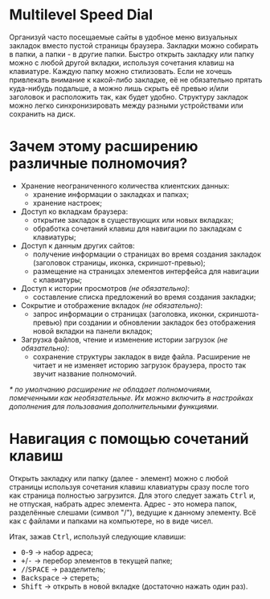# Multilevel Speed Dial
Организуй часто посещаемые сайты в удобное меню визуальных закладок вместо
пустой страницы браузера. Закладки можно собирать в папки, а папки - в другие
папки. Быстро открыть закладку или папку можно с любой другой вкладки,
используя сочетания клавиш на клавиатуре. Каждую папку можно стилизовать.
Если не хочешь привлекать внимание к какой-либо закладке, её не обязательно
прятать куда-нибудь подальше, а можно лишь скрыть её превью и/или заголовок
и расположить так, как будет удобно. Структуру закладок можно легко
синхронизировать между разными устройствами или сохранить на диск.

# Зачем этому расширению различные полномочия?
- Хранение неограниченного количества клиентских данных:
    - хранение информации о закладках и папках;
    - хранение настроек;
- Доступ ко вкладкам браузера:
    - открытие закладок в существующих или новых вкладках;
    - обработка сочетаний клавиш для навигации по закладкам с клавиатуры;
- Доступ к данным других сайтов:
    - получение информации о страницах во время создания закладок (заголовок
      страницы, иконка, скриншот-превью);
    - размещение на страницах элементов интерфейса для навигации с клавиатуры;
- Доступ к истории просмотров _(не обязательно)_:
    - составление списка предложений во время создания закладки;
- Сокрытие и отображение вкладок _(не обязательно)_:
    - запрос информации о страницах (заголовка, иконки, скриншота-превью) при
      создании и обновлении закладок без отображения новой вкладки на панели
      вкладок;
- Загрузка файлов, чтение и изменение истории загрузок _(не обязательно)_:
    - сохранение структуры закладок в виде файла. Расширение не читает и не
      изменяет историю загрузок браузера, просто так звучит название полномочий.

_* по умолчанию расширение не обладает полномочиями, помеченными как
необязательные. Их можно включить в настройках дополнения для пользования
дополнительными функциями._

# Навигация с помощью сочетаний клавиш
Открыть закладку или папку (далее - элемент) можно с любой страницы используя
сочетания клавиш клавиатуры сразу после того как страница полностью загрузится.
Для этого следует зажать <kbd>Ctrl</kbd> и, не отпуская, набрать адрес элемента. Адрес - это
номера папок, разделённые слешами (символ "/"), ведущие к данному элементу.
Всё как с файлами и папками на компьютере, но в виде чисел.

Итак, зажав <kbd>Ctrl</kbd>, используй следующие клавиши:
- <kbd>0</kbd>-<kbd>9</kbd> → набор адреса;
- <kbd>+</kbd>/<kbd>-</kbd> → перебор элементов в текущей папке;
- <kbd>/</kbd>/<kbd>SPACE</kbd> → разделитель;
- <kbd>Backspace</kbd> → стереть;
- <kbd>Shift</kbd> → открыть в новой вкладке (достаточно нажать один раз).
